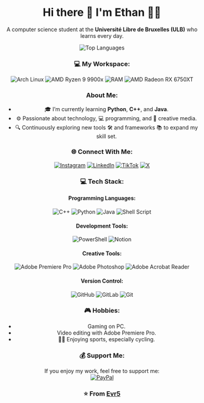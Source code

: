 <div align="center">

# Hi there 👋 I'm Ethan 👨‍💻

A computer science student at the **Université Libre de Bruxelles (ULB)** who learns every day.

![Top Languages](https://github-readme-stats.vercel.app/api/top-langs/?username=Evr5&theme=dark&hide_border=false&include_all_commits=true&count_private=true&layout=compact)

### 💻 My Workspace:
![Arch Linux](https://img.shields.io/badge/OS-Arch%20Linux-%23000000?style=flat&logo=arch-linux&logoColor=blue) 
![AMD Ryzen 9 9900x](https://img.shields.io/badge/CPU-AMD%20Ryzen%205%203600-%23ED1C24?style=flat&logo=amd&logoColor=white) 
![RAM](https://img.shields.io/badge/RAM-16GB-%230071C5?style=flat&logo=ddr4&logoColor=white) 
![AMD Radeon RX 6750XT](https://img.shields.io/badge/GPU-AMD%20Radeon%20RX%206750XT-%23FF0000?style=flat&logo=amd&logoColor=white)

### About Me:
- 🎓 I’m currently learning **Python**, **C++**, and **Java**.
- ⚙️ Passionate about technology, 💻 programming, and 🎨 creative media.
- 🔍 Continuously exploring new tools 🛠️ and frameworks 📚 to expand my skill set.

### 🌐 Connect With Me:
[![Instagram](https://img.shields.io/badge/Instagram-%23E4405F.svg?logo=Instagram&logoColor=white)](https://instagram.com/ethan_vr_2005) 
[![LinkedIn](https://img.shields.io/badge/LinkedIn-%230077B5.svg?logo=linkedin&logoColor=white)](https://www.linkedin.com/in/ethan-van-ruyskensvelde-284987277/) 
[![TikTok](https://img.shields.io/badge/TikTok-%23000000.svg?logo=TikTok&logoColor=white)](https://tiktok.com/@evr_5) 
[![X](https://img.shields.io/badge/X-black.svg?logo=X&logoColor=white)](https://x.com/Ethan_EVR5)

### 💻 Tech Stack:

#### Programming Languages:
![C++](https://img.shields.io/badge/c++-%2300599C.svg?style=flat&logo=c%2B%2B&logoColor=white) 
![Python](https://img.shields.io/badge/python-3670A0?style=flat&logo=python&logoColor=ffdd54) 
![Java](https://img.shields.io/badge/java-%23ED8B00.svg?style=flat&logo=openjdk&logoColor=white) 
![Shell Script](https://img.shields.io/badge/shell_script-%23121011.svg?style=flat&logo=gnu-bash&logoColor=white)

#### Development Tools:
![PowerShell](https://img.shields.io/badge/PowerShell-%235391FE.svg?style=flat&logo=powershell&logoColor=white) 
![Notion](https://img.shields.io/badge/Notion-%23000000.svg?style=flat&logo=notion&logoColor=white)

#### Creative Tools:
![Adobe Premiere Pro](https://img.shields.io/badge/Adobe%20Premiere%20Pro-9999FF.svg?style=flat&logo=Adobe%20Premiere%20Pro&logoColor=white) 
![Adobe Photoshop](https://img.shields.io/badge/adobe%20photoshop-%2331A8FF.svg?style=flat&logo=adobe%20photoshop&logoColor=white) 
![Adobe Acrobat Reader](https://img.shields.io/badge/Adobe%20Acrobat%20Reader-EC1C24.svg?style=flat&logo=Adobe%20Acrobat%20Reader&logoColor=white)

#### Version Control:
![GitHub](https://img.shields.io/badge/github-%23121011.svg?style=flat&logo=github&logoColor=white) 
![GitLab](https://img.shields.io/badge/GitLab-%23181717.svg?logo=gitlab&logoColor=white) 
![Git](https://img.shields.io/badge/git-%23F05033.svg?style=flat&logo=git&logoColor=white)

### 🎮 Hobbies:
- Gaming on PC.
- Video editing with Adobe Premiere Pro.
- 🚴‍♂️ Enjoying sports, especially cycling.

### 💰 Support Me:
If you enjoy my work, feel free to support me:  
[![PayPal](https://img.shields.io/badge/PayPal-00457C?style=for-the-badge&logo=paypal&logoColor=white)](https://paypal.me/ethanvanruys?country.x=BE&locale.x=fr_FR)

### ⭐️ From [Evr5](https://github.com/Evr5)

</div>
